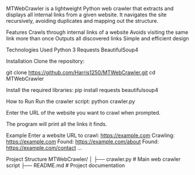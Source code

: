 MTWebCrawler is a lightweight Python web crawler that extracts and displays all internal links from a given website.
It navigates the site recursively, avoiding duplicates and mapping out the structure.

Features
Crawls through internal links of a website
Avoids visiting the same link more than once
Outputs all discovered links
Simple and efficient design


Technologies Used
Python 3
Requests
BeautifulSoup4


Installation
Clone the repository:

git clone https://github.com/Harris1250/MTWebCrawler.git
cd MTWebCrawler

Install the required libraries:
pip install requests beautifulsoup4

How to Run
Run the crawler script:
python crawler.py

Enter the URL of the website you want to crawl when prompted.

The program will print all the links it finds.

Example
Enter a website URL to crawl: https://example.com
Crawling: https://example.com
Found: https://example.com/about
Found: https://example.com/contact
...

Project Structure
MTWebCrawler/
│
├── crawler.py       # Main web crawler script
├── README.md        # Project documentation
